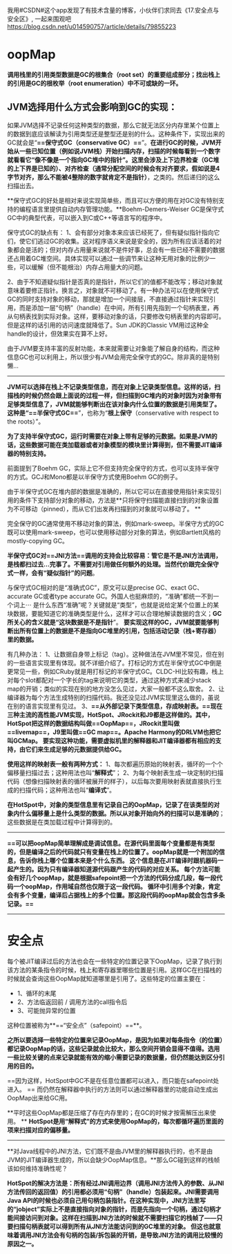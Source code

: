 我用#CSDN#这个app发现了有技术含量的博客，小伙伴们求同去《17.安全点与安全区》, 一起来围观吧 https://blog.csdn.net/u014590757/article/details/79855223

# oopMap
**调用栈里的引用类型数据是GC的根集合（root set）的重要组成部分；找出栈上的引用是GC的根枚举（root enumeration）中不可或缺的一环。**

## JVM选择用什么方式会影响到GC的实现：

如果JVM选择不记录任何这种类型的数据，那么它就无法区分内存里某个位置上的数据到底应该解读为引用类型还是整型还是别的什么。这种条件下，实现出来的GC就会是“**==保守式GC（conservative GC）==**”。**在进行GC的时候，JVM开始从一些已知位置（例如说JVM栈）开始扫描内存，扫描的时候每看到一个数字就看看它“像不像是一个指向GC堆中的指针”。**这里会涉及**上下边界检查（GC堆的上下界是已知的）、对齐检查（通常分配空间的时候会有对齐要求，假如说是4字节对齐，那么不能被4整除的数字就肯定不是指针）**，之类的。然后递归的这么扫描出去。

**保守式GC的好处是相对来说实现简单些，而且可以方便的用在对GC没有特别支持的编程语言里提供自动内存管理功能。**Boehm-Demers-Weiser GC是保守式GC中的典型代表，可以嵌入到C或C++等语言写的程序中。

保守式GC的缺点有： 
1、会有部分对象本来应该已经死了，但有疑似指针指向它们，使它们逃过GC的收集。这对程序语义来说是安全的，因为所有应该活着的对象都会是活的；但对内存占用量来说就不是件好事，总会有一些已经不需要的数据还占用着GC堆空间。具体实现可以通过一些调节来让这种无用对象的比例少一些，可以缓解（但不能根治）内存占用量大的问题。

2、由于不知道疑似指针是否真的是指针，所以它们的值都不能改写；移动对象就意味着要修正指针。换言之，对象就不可移动了。有一种办法可以在使用保守式GC的同时支持对象的移动，那就是增加一个间接层，不直接通过指针来实现引用，而是添加一层“句柄”（handle）在中间，所有引用先指到一个句柄表里，再从句柄表找到实际对象。这样，要移动对象的话，只要修改句柄表里的内容即可。但是这样的话引用的访问速度就降低了。Sun JDK的Classic VM用过这种全handle的设计，但效果实在算不上好。

由于JVM要支持丰富的反射功能，本来就需要让对象能了解自身的结构，而这种信息GC也可以利用上，所以很少有JVM会用完全保守式的GC。除非真的是特别懒…

---------

**JVM可以选择在栈上不记录类型信息，而在对象上记录类型信息。这样的话，扫描栈的时候仍然会跟上面说的过程一样，但扫描到GC堆内的对象时因为对象带有足够类型信息了，JVM就能够判断出在该对象内什么位置的数据是引用类型了。**这种是“**==半保守式GC==**”，也称为“**根上保守**（conservative with respect to the roots）”。

**为了支持半保守式GC，运行时需要在对象上带有足够的元数据。如果是JVM的话，这些数据可能在类加载器或者对象模型的模块里计算得到，但不需要JIT编译器的特别支持。**

前面提到了Boehm GC，实际上它不但支持完全保守的方式，也可以支持半保守的方式。GCJ和Mono都是以半保守方式使用Boehm GC的例子。

由于半保守式GC在堆内部的数据是准确的，所以它可以在直接使用指针来实现引用的条件下支持部分对象的移动，方法是**只将保守扫描能直接扫到的对象设置为不可移动（pinned），而从它们出发再扫描到的对象就可以移动了。 **

完全保守的GC通常使用不移动对象的算法，例如mark-sweep。半保守方式的GC既可以使用mark-sweep，也可以使用移动部分对象的算法，例如Bartlett风格的mostly-copying GC。

**半保守式GC对==JNI方法==调用的支持会比较容易：管它是不是JNI方法调用，是栈都扫过去…完事了。不需要对引用做任何额外的处理。当然代价跟完全保守式一样，会有“疑似指针”的问题**。

与保守式GC相对的是“准确式GC”，原文可以是precise GC、exact GC、accurate GC或者type accurate GC。外国人也挺麻烦的，“准确”都统一不到一个词上⋯ 
是什么东西“准确”呢？关键就是“类型”，也就是说给定某个位置上的某块数据，要能知道它的准确类型是什么，这样才可以合理地解读数据的含义；**GC所关心的含义就是“这块数据是不是指针**”。 
**要实现这样的GC，JVM就要能够判断出所有位置上的数据是不是指向GC堆里的引用，包括活动记录（栈+寄存器）里的数据。**

有几种办法： 
1、让数据自身带上标记（tag）。这种做法在JVM里不常见，但在别的一些语言实现里有体现。就不详细介绍了。打标记的方式在半保守式GC中倒是更常见一些，例如CRuby就是用打标记的半保守式GC。CLDC-HI比较有趣，栈上对每个slot都配对一个字长的tag来说明它的类型，通过这种方式来减少stack map的开销；类似的实现在别的地方没怎么见过，大家一般都不这么取舍。 
2、让编译器为每个方法生成特别的扫描代码。我还没见过JVM实现里这么做的，虽说在别的语言实现里有见过。 
3、**==从外部记录下类型信息，存成映射表。==现在三种主流的高性能JVM实现，HotSpot、JRockit和J9都是这样做的。其中，HotSpot把这样的数据结构叫做==OopMap==，JRockit里叫做==livemap==，J9里叫做==GC map==。Apache Harmony的DRLVM也把它叫GCMap。 
要实现这种功能，需要虚拟机里的解释器和JIT编译器都有相应的支持，由它们来生成足够的元数据提供给GC。** 

**使用这样的映射表一般有两种方式：**
1、每次都遍历原始的映射表，循环的一个个偏移量扫描过去；这种用法也叫“**解释式**”； 
2、为每个映射表生成一块定制的扫描代码（想像扫描映射表的循环被展开的样子），以后每次要用映射表就直接执行生成的扫描代码；这种用法也叫“**编译式**”。

**在HotSpot中，对象的类型信息里有记录自己的OopMap，记录了在该类型的对象内什么偏移量上是什么类型的数据。所以从对象开始向外的扫描可以是准确的**；这些数据是在类加载过程中计算得到的。

--------

**==可以把oopMap简单理解成是调试信息。在源代码里面每个变量都是有类型的，但是编译之后的代码就只有变量在栈上的位置了。oopMap就是一个附加的信息，告诉你栈上哪个位置本来是个什么东西。 这个信息是在JIT编译时跟机器码一起产生的。因为只有编译器知道源代码跟产生的代码的对应关系。 每个方法可能会有好几个oopMap，就是根据safepoint把一个方法的代码分成几段，每一段代码一个oopMap，作用域自然也仅限于这一段代码。 循环中引用多个对象，肯定会有多个变量，编译后占据栈上的多个位置。那这段代码的oopMap就会包含多条记录。==**

----------
# 安全点

每个被JIT编译过后的方法也会在一些特定的位置记录下OopMap，记录了执行到该方法的某条指令的时候，栈上和寄存器里哪些位置是引用。这样GC在扫描栈的时候就会查询这些OopMap就知道哪里是引用了。这些特定的位置主要在： 

* 1、循环的末尾 
* 2、方法临返回前 / 调用方法的call指令后 
* 3、可能抛异常的位置

这种位置被称为**==“安全点”（safepoint）==**。

**之所以要选择一些特定的位置来记录OopMap，是因为如果对每条指令（的位置）都记录OopMap的话，这些记录就会比较大，那么空间开销会显得不值得。选用一些比较关键的点来记录就能有效的缩小需要记录的数据量，但仍然能达到区分引用的目的。**

==因为这样，HotSpot中GC不是在任意位置都可以进入，而只能在safepoint处进入。 ==
而仍然在解释器中执行的方法则可以通过解释器里的功能自动生成出OopMap出来给GC用。

**平时这些OopMap都是压缩了存在内存里的；在GC的时候才按需解压出来使用。 **
**HotSpot是用“解释式”的方式来使用OopMap的，每次都循环遍历里面的项来扫描对应的偏移量。**

--------

**对Java线程中的JNI方法，它们既不是由JVM里的解释器执行的，也不是由JVM的JIT编译器生成的，所以会缺少OopMap信息。**那么GC碰到这样的栈帧该如何维持准确性呢？ 

**HotSpot的解决方法是：所有经过JNI调用边界（调用JNI方法传入的参数、从JNI方法传回的返回值）的引用都必须用“句柄”（handle）包装起来。JNI需要调用Java API的时候也必须自己用句柄包装指针。在这种实现中，JNI方法里写的“jobject”实际上不是直接指向对象的指针，而是先指向一个句柄，通过句柄才能间接访问到对象。这样在扫描到JNI方法的时候就不需要扫描它的栈帧了——只要扫描句柄表就可以得到所有从JNI方法能访问到的GC堆里的对象。 
但这也就意味着调用JNI方法会有句柄的包装/拆包装的开销，是导致JNI方法的调用比较慢的原因之一。**